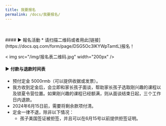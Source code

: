 ```yaml
---
title: 我要报名
permalink: /docs/我要报名/
---
```


<br>
<br>
#### ▶︎ 報名活動
* 请扫描二维码或者用此[链接](https://docs.qq.com/form/page/DSG5Oc3lKYWpTamtL)报名！

< img src="/img/报名表二维码.jpg" width="200px" />

#### ▶︎ 付款与退款时间表

* 预付定金 5000rmb（可以提供收据或发票）。
* 我方收到定金后，会立即和家长孩子面谈，帮助家长孩子选取刚兴趣的课程以及锁夏令营位置。如果刚兴趣的课程已经额满，则从面谈结束日起，三个工作日内退款。
* 2024年6月15日前，需要将剩余款项付清。
* 定金一律不退，除非以下情况：
  * 孩子美国签证被拒签，并且可以在6月15号以前提供拒签证明。
